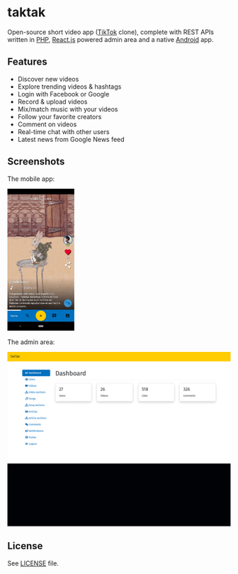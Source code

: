 # taktak

Open-source short video app ([TikTok](https://www.tiktok.com/) clone), complete with REST APIs written in
[PHP](https://www.php.net/), [React.js](https://reactjs.org/) powered admin area and a native
[Android](https://www.android.com/) app.

## Features

- Discover new videos
- Explore trending videos & hashtags
- Login with Facebook or Google
- Record & upload videos
- Mix/match music with your videos
- Follow your favorite creators
- Comment on videos
- Real-time chat with other users
- Latest news from Google News feed

## Screenshots

The mobile app:

<a href="https://github.com/syncloudsoftech/taktak/blob/main/.github/screen-anim-app.gif">
    <img alt="Screenshot #1" src="https://raw.githubusercontent.com/syncloudsoftech/taktak/main/.github/screen-anim-app.gif" height="320" />
</a>

The admin area:

[![Screenshot #2](https://raw.githubusercontent.com/syncloudsoftech/taktak/main/.github/screen-anim-admin.gif)](.github/screen-anim-admin.gif)

## License

See [LICENSE](LICENSE) file.
